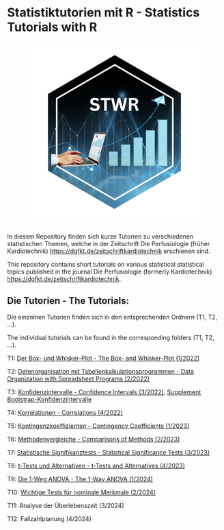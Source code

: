# Statistiktutorien mit R - Statistics Tutorials with R <p align="center"><img src="hex-STWR.png" width="400"></p>

In diesem Repository finden sich kurze Tutorien zu verschiedenen statistischen Themen, 
welche in der Zeitschrift Die Perfusiologie (früher Kardiotechnik) 
<https://dgfkt.de/zeitschriftkardiotechnik> erschienen sind.

This repository contains short tutorials on various statistical statistical topics 
published in the journal Die Perfusiologie (formerly Kardiotechnik) <https://dgfkt.de/zeitschriftkardiotechnik>.


## Die Tutorien - The Tutorials:

Die einzelnen Tutorien finden sich in den entsprechenden Ordnern (T1, T2, ...).

The individual tutorials can be found in the corresponding folders (T1, T2, ...).


T1: [Der Box- und Whisker-Plot - The Box- and Whisker-Plot (1/2022)](https://dgfkt.de/organisation/publikationen/statistik-teil-1-der-box-und-whisker-plot/)

T2: [Datenorganisation mit Tabellenkalkulationsprogrammen - Data Organization with Spreadsheet Programs (2/2022)](https://dgfkt.de/organisation/publikationen/statistik-teil-2-datenorganisation-mit-tabellenkalkulationsprogrammen/)

T3: [Konfidenzintervalle - Confidence Intervals (3/2022)](https://dgfkt.de/organisation/publikationen/statistik-teil-3-konfidenzintervalle/), [Supplement Bootstrap-Konfidenzintervalle](https://dgfkt.de/wp-content/uploads/Supplement-3-22.pdf)

T4: [Korrelationen - Correlations (4/2022)](https://dgfkt.de/organisation/publikationen/statistik-teil-4-korrelationen/)

T5: [Kontingenzkoeffizienten - Contingency Coefficients (1/2023)](https://dgfkt.de/organisation/publikationen/statistik-teil-5-kontingenzkoeffizienten/)

T6: [Methodenvergleiche - Comparisons of Methods (2/2023)](https://dgfkt.de/organisation/publikationen/statistik-teil-6-methodenvergleiche/)

T7: [Statistische Signifikanztests - Statistical Significance Tests (3/2023)](https://dgfkt.de/organisation/publikationen/statistik-teil-7-statistische-signifikanztests/)

T8: [t-Tests und Alternativen - t-Tests and Alternatives (4/2023)](https://dgfkt.de/organisation/publikationen/statistik-teil-8-t-tests-und-alternativen/)

T9: [Die 1-Weg ANOVA - The 1-Way ANOVA (1/2024)](https://dgfkt.de/organisation/publikationen/statistik-teil-9-die-1-weg-anova/)

T10: [Wichtige Tests für nominale Merkmale (2/2024)](https://dgfkt.de/organisation/publikationen/statistik-teil-10-wichtige-tests-fuer-nominale-merkmale/)

T11: Analyse der Überlebenszeit (3/2024)

T12: Fallzahlplanung (4/2024)
